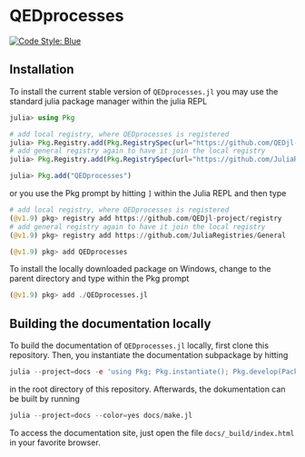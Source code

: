 # QEDprocesses

[![Code Style: Blue](https://img.shields.io/badge/code%20style-blue-4495d1.svg)](https://github.com/invenia/BlueStyle)

## Installation

To install the current stable version of `QEDprocesses.jl` you may use the standard julia package manager within the julia REPL

```julia
julia> using Pkg

# add local registry, where QEDprocesses is registered
julia> Pkg.Registry.add(Pkg.RegistrySpec(url="https://github.com/QEDjl-project/registry"))
# add general registry again to have it join the local registry
julia> Pkg.Registry.add(Pkg.RegistrySpec(url="https://github.com/JuliaRegistries/General"))

julia> Pkg.add("QEDprocesses")
```

or you use the Pkg prompt by hitting `]` within the Julia REPL and then type

```julia
# add local registry, where QEDprocesses is registered
(@v1.9) pkg> registry add https://github.com/QEDjl-project/registry
# add general registry again to have it join the local registry
(@v1.9) pkg> registry add https://github.com/JuliaRegistries/General

(@v1.9) pkg> add QEDprocesses
```

To install the locally downloaded package on Windows, change to the parent directory and type within the Pkg prompt

```julia
(@v1.9) pkg> add ./QEDprocesses.jl
```

## Building the documentation locally

To build the documentation of `QEDprocesses.jl` locally, first clone this
repository. Then, you instantiate the documentation subpackage by hitting 

```julia 
julia --project=docs -e 'using Pkg; Pkg.instantiate(); Pkg.develop(PackageSpec(path=pwd()))'
```
in the root directory of this repository. Afterwards, the dokumentation can be
built by running

```julia
julia --project=docs --color=yes docs/make.jl
```

To access the documentation site, just open the file `docs/_build/index.html` in
your favorite browser. 
